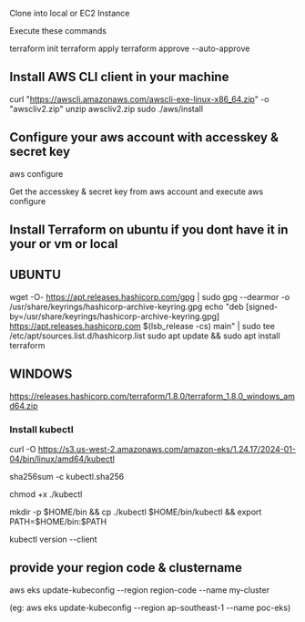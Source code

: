 Clone into local or EC2 Instance

Execute these commands

terraform init
terraform apply
terraform approve --auto-approve

## Install AWS CLI client in your machine

curl "https://awscli.amazonaws.com/awscli-exe-linux-x86_64.zip" -o "awscliv2.zip"
unzip awscliv2.zip
sudo ./aws/install


## Configure your aws account with accesskey & secret key

aws configure

Get the accesskey & secret key from aws account and execute aws configure

## Install Terraform on ubuntu if you dont have it in your or vm or local

## UBUNTU

wget -O- https://apt.releases.hashicorp.com/gpg | sudo gpg --dearmor -o /usr/share/keyrings/hashicorp-archive-keyring.gpg
echo "deb [signed-by=/usr/share/keyrings/hashicorp-archive-keyring.gpg] https://apt.releases.hashicorp.com $(lsb_release -cs) main" | sudo tee /etc/apt/sources.list.d/hashicorp.list
sudo apt update && sudo apt install terraform

## WINDOWS

https://releases.hashicorp.com/terraform/1.8.0/terraform_1.8.0_windows_amd64.zip



### Install kubectl

curl -O https://s3.us-west-2.amazonaws.com/amazon-eks/1.24.17/2024-01-04/bin/linux/amd64/kubectl

sha256sum -c kubectl.sha256

chmod +x ./kubectl

mkdir -p $HOME/bin && cp ./kubectl $HOME/bin/kubectl && export PATH=$HOME/bin:$PATH

kubectl version --client

## provide your region code & clustername

aws eks update-kubeconfig --region region-code --name my-cluster

(eg: aws eks update-kubeconfig --region ap-southeast-1 --name poc-eks)
